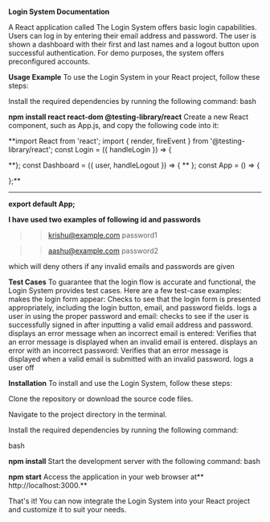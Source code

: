 **Login System Documentation**

A React application called The Login System offers basic login capabilities. Users can log in by entering their email address and password. The user is shown a dashboard with their first and last names and a logout button upon successful authentication. For demo purposes, the system offers preconfigured accounts.

**Usage Example**
To use the Login System in your React project, follow these steps:

Install the required dependencies by running the following command:
bash

**npm install react react-dom @testing-library/react**
Create a new React component, such as App.js, and copy the following code into it:


**import React from 'react';
import { render, fireEvent } from '@testing-library/react';
const Login = ({ handleLogin }) => {

**};
const Dashboard = ({ user, handleLogout }) => {
**
};
const App = () => {
 
};**
****
**export default App;**


**I have used two examples of following id and passwords**

>>krishu@example.com
>>password1

>>aashu@example.com
>>password2

which will deny others if any invalid emails and passwords are given

**Test Cases**
To guarantee that the login flow is accurate and functional, the Login System provides test cases. Here are a few test-case examples:
makes the login form appear: Checks to see that the login form is presented appropriately, including the login button, email, and password fields.
logs a user in using the proper password and email: checks to see if the user is successfully signed in after inputting a valid email address and password.
displays an error message when an incorrect email is entered: Verifies that an error message is displayed when an invalid email is entered.
displays an error with an incorrect password: Verifies that an error message is displayed when a valid email is submitted with an invalid password.
logs a user off

**Installation**
To install and use the Login System, follow these steps:

Clone the repository or download the source code files.

Navigate to the project directory in the terminal.

Install the required dependencies by running the following command:

bash

**npm install**
Start the development server with the following command:
bash

**npm start**
Access the application in your web browser at** http://localhost:3000.**

That's it! You can now integrate the Login System into your React project and customize it to suit your needs.






